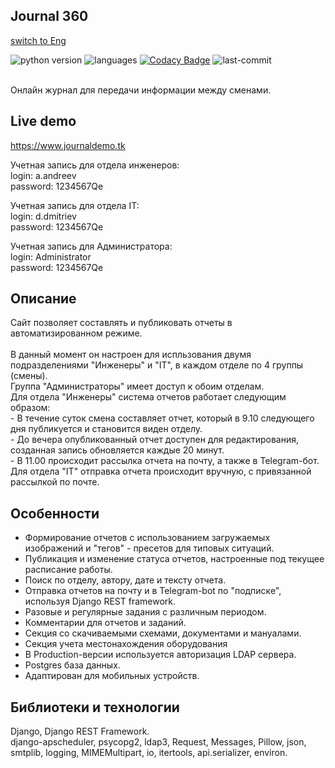 ## Journal 360                  
[switch to Eng](README.md)

![python version](https://img.shields.io/badge/python-3.9.5-brightgreen)
![languages](https://img.shields.io/github/languages/top/geekk0/Journal_360)
[![Codacy Badge](https://app.codacy.com/project/badge/Grade/3cc6c94a88dd41be9b84faf38e378752)](https://www.codacy.com/gh/geekk0/Golden_League_site/dashboard?utm_source=github.com&amp;utm_medium=referral&amp;utm_content=geekk0/BRIO_assistant&amp;utm_campaign=Badge_Grade)
![last-commit](https://img.shields.io/github/last-commit/geekk0/Journal_360)

<br>Онлайн журнал для передачи информации между сменами.

## Live demo
https://www.journaldemo.tk

Учетная запись для отдела инженеров: 
<br>login: a.andreev
<br>password: 1234567Qe

Учетная запись для отдела IT: 
<br>login: d.dmitriev
<br>password: 1234567Qe

Учетная запись для Администратора: 
<br>login: Administrator
<br>password: 1234567Qe


## Описание
Сайт позволяет составлять и публиковать отчеты в автоматизированном режиме.   
<br>В данный момент он настроен для испльзования двумя подразделениями "Инженеры" и "IT", в каждом отделе по 4 группы (смены).
<br>Группа "Администраторы" имеет доступ к обоим отделам.
<br>Для отдела "Инженеры" система отчетов работает следующим образом:
<br>- В течение суток смена составляет отчет, который в 9.10 следующего дня публикуется и становится виден отделу.
<br>- До вечера опубликованный отчет доступен для редактирования, созданная запись обновляется каждые 20 минут.
<br>- В 11.00 происходит рассылка отчета на почту, а также в Telegram-бот.
<br>Для отдела "IT" отправка отчета происходит вручную, с привязанной рассылкой по почте.

## Особенности
 
- Формирование отчетов с использованием загружаемых изображений и "тегов" - пресетов для типовых ситуаций.
- Публикация и изменение статуса отчетов, настроенные под текущее расписание работы.
- Поиск по отделу, автору, дате и тексту отчета.
- Отправка отчетов на почту и в Telegram-bot по "подписке", используя Django REST framework.
- Разовые и регулярные задания с различным периодом.
- Комментарии для отчетов и заданий.
- Секция со скачиваемыми схемами, документами и мануалами.
- Секция учета местонахождения оборудования
- В Production-версии используется авторизация LDAP сервера.
- Postgres база данных.
- Адаптирован для мобильных устройств.



## Библиотеки и технологии

Django, Django REST Framework.
<br>django-apscheduler, psycopg2, ldap3, Request, Messages, Pillow, json, smtplib, logging, MIMEMultipart, io,
itertools, api.serializer, environ.
